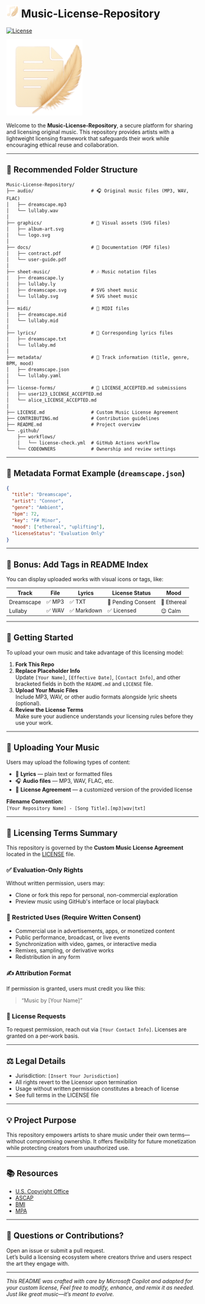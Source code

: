 # <img src="https://raw.githubusercontent.com/thaumaturgists/SDCM/main/images/MusicLicenseRepository/Logos/UTC-Large.png" alt="Music License Repository Image" width="32"> Music-License-Repository

[![License](https://img.shields.io/badge/license-Custom%20Music%20License-brightgreen)](./LICENSE)

<img src="https://raw.githubusercontent.com/thaumaturgists/Music-License-Repository/main/legal-paper-icon.png" alt="License Repository Image" width="200"> <!-- Adjust width and height as needed -->

Welcome to the **Music-License-Repository**, a secure platform for sharing and licensing original music. This repository provides artists with a lightweight licensing framework that safeguards their work while encouraging ethical reuse and collaboration.

---

## 📁 Recommended Folder Structure

```plaintext
Music-License-Repository/
├── audio/                     # 🎧 Original music files (MP3, WAV, FLAC)
│   ├── dreamscape.mp3
│   └── lullaby.wav
│
├── graphics/                  # 🎨 Visual assets (SVG files)
│   ├── album-art.svg
│   └── logo.svg
│
├── docs/                      # 📄 Documentation (PDF files)
│   ├── contract.pdf
│   └── user-guide.pdf
│
├── sheet-music/               # 🎶 Music notation files
│   ├── dreamscape.ly
│   ├── lullaby.ly
│   ├── dreamscape.svg         # SVG sheet music
│   └── lullaby.svg            # SVG sheet music
│
├── midi/                      # 🎹 MIDI files
│   ├── dreamscape.mid
│   └── lullaby.mid
│
├── lyrics/                    # 📝 Corresponding lyrics files
│   ├── dreamscape.txt
│   └── lullaby.md
│
├── metadata/                  # 🧠 Track information (title, genre, BPM, mood)
│   ├── dreamscape.json
│   └── lullaby.yaml
│
├── license-forms/             # 📄 LICENSE_ACCEPTED.md submissions
│   ├── user123_LICENSE_ACCEPTED.md
│   └── alice_LICENSE_ACCEPTED.md
│
├── LICENSE.md                 # Custom Music License Agreement
├── CONTRIBUTING.md            # Contribution guidelines
├── README.md                  # Project overview
└── .github/
    ├── workflows/
    │   └── license-check.yml  # GitHub Actions workflow
    └── CODEOWNERS             # Ownership and review settings
```

---

## 🧭 Metadata Format Example (`dreamscape.json`)

```json
{
  "title": "Dreamscape",
  "artist": "Connor",
  "genre": "Ambient",
  "bpm": 72,
  "key": "F# Minor",
  "mood": ["ethereal", "uplifting"],
  "licenseStatus": "Evaluation Only"
}
```

---

## 🧩 Bonus: Add Tags in README Index

You can display uploaded works with visual icons or tags, like:

| Track        | File        | Lyrics       | License Status    | Mood         |
|--------------|-------------|--------------|--------------------|--------------|
| Dreamscape   | ✅ MP3       | ✅ TXT        | 🚫 Pending Consent | 🌌 Ethereal  |
| Lullaby      | ✅ WAV       | ✅ Markdown   | ✅ Licensed        | 😌 Calm      |

---

## 🚀 Getting Started

To upload your own music and take advantage of this licensing model:

1. **Fork This Repo**  
2. **Replace Placeholder Info**  
   Update `[Your Name]`, `[Effective Date]`, `[Contact Info]`, and other bracketed fields in both the `README.md` and `LICENSE` file.  
3. **Upload Your Music Files**  
   Include MP3, WAV, or other audio formats alongside lyric sheets (optional).
4. **Review the License Terms**  
   Make sure your audience understands your licensing rules before they use your work.

---

## 🎼 Uploading Your Music

Users may upload the following types of content:

- 🎤 **Lyrics** — plain text or formatted files  
- 🎧 **Audio files** — MP3, WAV, FLAC, etc.  
- 📄 **License Agreement** — a customized version of the provided license

**Filename Convention**:  
`[Your Repository Name] - [Song Title].[mp3|wav|txt]`

---

## 📜 Licensing Terms Summary

This repository is governed by the **Custom Music License Agreement** located in the [LICENSE](./LICENSE) file.

### ✅ Evaluation-Only Rights
Without written permission, users may:
- Clone or fork this repo for personal, non-commercial exploration  
- Preview music using GitHub's interface or local playback

### 🚫 Restricted Uses (Require Written Consent)
- Commercial use in advertisements, apps, or monetized content  
- Public performance, broadcast, or live events  
- Synchronization with video, games, or interactive media  
- Remixes, sampling, or derivative works  
- Redistribution in any form

### ✍️ Attribution Format
If permission is granted, users must credit you like this:  
> “Music by [Your Name]”

### 📧 License Requests
To request permission, reach out via `[Your Contact Info]`. Licenses are granted on a per-work basis.

---

## ⚖️ Legal Details

- Jurisdiction: `[Insert Your Jurisdiction]`  
- All rights revert to the Licensor upon termination  
- Usage without written permission constitutes a breach of license  
- See full terms in the LICENSE file

---

## 💡 Project Purpose

This repository empowers artists to share music under their own terms—without compromising ownership. It offers flexibility for future monetization while protecting creators from unauthorized use.

---

## 📚 Resources

- [U.S. Copyright Office](https://www.copyright.gov)  
- [ASCAP](https://www.ascap.com)  
- [BMI](https://www.bmi.com)  
- [MPA](https://www.mpaonline.org)

---

## 🙋 Questions or Contributions?

Open an issue or submit a pull request.  
Let’s build a licensing ecosystem where creators thrive and users respect the art they engage with.

---

_This README was crafted with care by Microsoft Copilot and adapted for your custom license, Feel free to modify, enhance, and remix it as needed. Just like great music—it’s meant to evolve._
